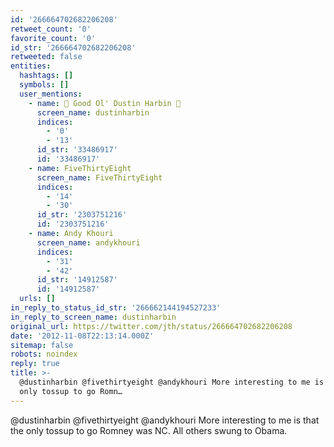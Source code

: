 ```yaml
---
id: '266664702682206208'
retweet_count: '0'
favorite_count: '0'
id_str: '266664702682206208'
retweeted: false
entities:
  hashtags: []
  symbols: []
  user_mentions:
    - name: 🦷 Good Ol' Dustin Harbin 🦷
      screen_name: dustinharbin
      indices:
        - '0'
        - '13'
      id_str: '33486917'
      id: '33486917'
    - name: FiveThirtyEight
      screen_name: FiveThirtyEight
      indices:
        - '14'
        - '30'
      id_str: '2303751216'
      id: '2303751216'
    - name: Andy Khouri
      screen_name: andykhouri
      indices:
        - '31'
        - '42'
      id_str: '14912587'
      id: '14912587'
  urls: []
in_reply_to_status_id_str: '266662144194527233'
in_reply_to_screen_name: dustinharbin
original_url: https://twitter.com/jth/status/266664702682206208
date: '2012-11-08T22:13:14.000Z'
sitemap: false
robots: noindex
reply: true
title: >-
  @dustinharbin @fivethirtyeight @andykhouri More interesting to me is that the
  only tossup to go Romn…
---
```


@dustinharbin @fivethirtyeight @andykhouri More interesting to me is that the only tossup to go Romney was NC. All others swung to Obama.